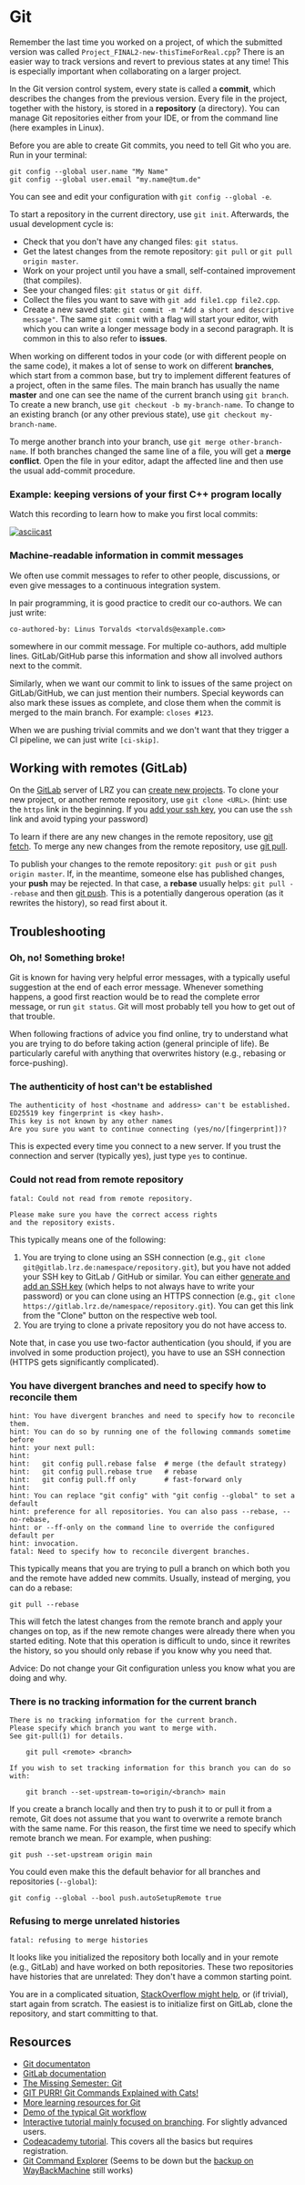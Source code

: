# Git

Remember the last time you worked on a project, of which the submitted version was called `Project_FINAL2-new-thisTimeForReal.cpp`? There is an easier way to track versions and revert to previous states at any time! This is especially important when collaborating on a larger project.

In the Git version control system, every state is called a **commit**, which describes the changes from the previous version. Every file in the project, together with the history, is stored in a **repository** (a directory). You can manage Git repositories either from your IDE, or from the command line (here examples in Linux).

Before you are able to create Git commits, you need to tell Git who you are. Run in your terminal:

```shell
git config --global user.name "My Name"
git config --global user.email "my.name@tum.de"
```
You can see and edit your configuration with `git config --global -e`.

To start a repository in the current directory, use `git init`. Afterwards, the usual development cycle is:

- Check that you don't have any changed files: `git status`.
- Get the latest changes from the remote repository: `git pull` or `git pull origin master`.
- Work on your project until you have a small, self-contained improvement (that compiles).
- See your changed files: `git status` or `git diff`.
- Collect the files you want to save with `git add file1.cpp file2.cpp`.
- Create a new saved state: `git commit -m "Add a short and descriptive message"`. The same `git commit` with a flag will start your editor, with which you can write a longer message body in a second paragraph. It is common in this to also refer to **issues**.

When working on different todos in your code (or with different people on the same code), it makes a lot of sense to work on different **branches**, which start from a common base, but try to implement different features of a project, often in the same files.
The main branch has usually the name **master** and one can see the name of the current branch
using `git branch`. To create a new branch, use `git checkout -b my-branch-name`.
To change to an existing branch (or any other previous state), use `git checkout my-branch-name`.

To merge another branch into your branch, use `git merge other-branch-name`.
If both branches changed the same line of a file, you will get a **merge conflict**.
Open the file in your editor, adapt the affected line and then use the usual add-commit procedure.

### Example: keeping versions of your first C++ program locally

Watch this recording to learn how to make you first local commits:

[![asciicast](https://asciinema.org/a/8Ff5RDw7waqtSZExA7qKYYRL3.png)](https://asciinema.org/a/8Ff5RDw7waqtSZExA7qKYYRL3)

### Machine-readable information in commit messages

We often use commit messages to refer to other people, discussions, or even give messages to a continuous integration system.

In pair programming, it is good practice to credit our co-authors. We can just write:

```
co-authored-by: Linus Torvalds <torvalds@example.com>
```

somewhere in our commit message. For multiple co-authors, add multiple lines. GitLab/GitHub parse this information and show all involved authors next to the commit.

Similarly, when we want our commit to link to issues of the same project on GitLab/GitHub, we can just mention their numbers. Special keywords can also mark these issues as complete, and close them when the commit is merged to the main branch. For example: `closes #123`.

When we are pushing trivial commits and we don't want that they trigger a CI pipeline, we can just write `[ci-skip]`.

## Working with remotes (GitLab)

On the [GitLab](https://gitlab.lrz.de/) server of LRZ you can [create new projects](https://docs.gitlab.com/ee/gitlab-basics/create-project.html). To clone your new project, or another remote repository, use `git clone <URL>`. (hint: use the `https` link in the beginning. If you [add your ssh key](https://docs.gitlab.com/ee/gitlab-basics/create-your-ssh-keys.html), you can use the `ssh` link and avoid typing your password)

To learn if there are any new changes in the remote repository, use [git fetch](https://www.git-scm.com/docs/git-fetch). To merge any new changes from the remote repository, use [git pull](https://www.git-scm.com/docs/git-pull).

To publish your changes to the remote repository: `git push` or `git push origin master`. If, in the meantime, someone else has published changes, your **push** may be rejected. In that case, a **rebase** usually helps: `git pull --rebase` and then [git push](https://www.git-scm.com/docs/git-push). This is a potentially dangerous operation (as it rewrites the history), so read first about it.

## Troubleshooting

### Oh, no! Something broke!

Git is known for having very helpful error messages, with a typically useful suggestion at the end of each error message. Whenever something happens, a good first reaction would be to read the complete error message, or run `git status`. Git will most probably tell you how to get out of that trouble.

When following fractions of advice you find online, try to understand what you are trying to do before taking action (general principle of life). Be particularly careful with anything that overwrites history (e.g., rebasing or force-pushing).

### The authenticity of host can't be established

```
The authenticity of host <hostname and address> can't be established.
ED25519 key fingerprint is <key hash>.
This key is not known by any other names
Are you sure you want to continue connecting (yes/no/[fingerprint])?
```

This is expected every time you connect to a new server. If you trust the connection and server (typically yes), just type `yes` to continue.

### Could not read from remote repository

```
fatal: Could not read from remote repository.

Please make sure you have the correct access rights
and the repository exists.
```

This typically means one of the following:

1. You are trying to clone using an SSH connection (e.g., `git clone git@gitlab.lrz.de:namespace/repository.git`), but you have not added your SSH key to GitLab / GitHub or similar. You can either [generate and add an SSH key](https://docs.gitlab.com/ee/user/ssh.html) (which helps to not always have to write your password) or you can clone using an HTTPS connection (e.g., `git clone https://gitlab.lrz.de/namespace/repository.git`). You can get this link from the "Clone" button on the respective web tool.
2. You are trying to clone a private repository you do not have access to.

Note that, in case you use two-factor authentication (you should, if you are involved in some production project), you have to use an SSH connection (HTTPS gets significantly complicated).

### You have divergent branches and need to specify how to reconcile them

```
hint: You have divergent branches and need to specify how to reconcile them.
hint: You can do so by running one of the following commands sometime before
hint: your next pull:
hint: 
hint:   git config pull.rebase false  # merge (the default strategy)
hint:   git config pull.rebase true   # rebase
hint:   git config pull.ff only       # fast-forward only
hint: 
hint: You can replace "git config" with "git config --global" to set a default
hint: preference for all repositories. You can also pass --rebase, --no-rebase,
hint: or --ff-only on the command line to override the configured default per
hint: invocation.
fatal: Need to specify how to reconcile divergent branches.
```

This typically means that you are trying to pull a branch on which both you and the remote have added new commits. Usually, instead of merging, you can do a rebase:

```shell
git pull --rebase
```

This will fetch the latest changes from the remote branch and apply your changes on top, as if the new remote changes were already there when you started editing. Note that this operation is difficult to undo, since it rewrites the history, so you should only rebase if you know why you need that.

Advice: Do not change your Git configuration unless you know what you are doing and why.

### There is no tracking information for the current branch

```
There is no tracking information for the current branch.
Please specify which branch you want to merge with.
See git-pull(1) for details.

    git pull <remote> <branch>

If you wish to set tracking information for this branch you can do so with:

    git branch --set-upstream-to=origin/<branch> main
```

If you create a branch locally and then try to push it to or pull it from a remote, Git does not assume that you want to overwrite a remote branch with the same name. For this reason, the first time we need to specify which remote branch we mean. For example, when pushing:

```shell
git push --set-upstream origin main
```

You could even make this the default behavior for all branches and repositories (`--global`):

```shell
git config --global --bool push.autoSetupRemote true
```

### Refusing to merge unrelated histories

```
fatal: refusing to merge histories
```

It looks like you initialized the repository both locally and in your remote (e.g., GitLab) and have worked on both repositories. These two repositories have histories that are unrelated: They don't have a common starting point.

You are in a complicated situation, [StackOverflow might help](https://stackoverflow.com/questions/37937984/git-refusing-to-merge-unrelated-histories-on-rebase), or (if trivial), start again from scratch. The easiest is to initialize first on GitLab, clone the repository, and start committing to that.

## Resources

- [Git documentaton](https://git-scm.com/book/en/v2)
- [GitLab documentation](https://docs.gitlab.com/)
- [The Missing Semester: Git](https://missing.csail.mit.edu/2020/version-control/)
- [GIT PURR! Git Commands Explained with Cats!](https://girliemac.com/blog/2017/12/26/git-purr/)
- [More learning resources for Git](https://try.github.io/)
- [Demo of the typical Git workflow](https://www.in.tum.de/fileadmin/w00bws/i05/FG_uploads/Gratl_WorkshopGIT.pdf)
- [Interactive tutorial mainly focused on branching](https://learngitbranching.js.org/). For slightly advanced users.
- [Codeacademy tutorial](https://www.codecademy.com/learn/learn-git). This covers all the basics but requires registration.
- [Git Command Explorer](https://gitexplorer.com/) (Seems to be down but the [backup on WayBackMachine](https://web.archive.org/web/20230503062141/https://gitexplorer.com/) still works)

